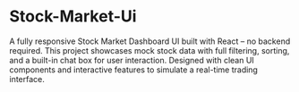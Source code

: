# Stock-Market-Ui
A fully responsive Stock Market Dashboard UI built with React – no backend required. This project showcases mock stock data with full filtering, sorting, and a built-in chat box for user interaction. Designed with clean UI components and interactive features to simulate a real-time trading interface.
